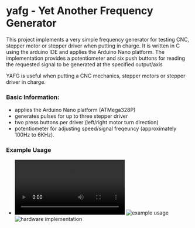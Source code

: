 # yafg - Yet Another Frequency Generator
This project implements a very simple frequency generator for testing CNC, stepper motor or stepper driver when putting in charge.
It is written in C using the arduino IDE and applies the Arduino Nano platform.
The implementation provides a potentiometer and six push buttons for reading the requested signal to be generated at the specified output/axis

YAFG is useful when putting a CNC mechanics, stepper motors or stepper driver in charge.

### Basic Information:
* applies the Arduino Nano platform (ATMega328P)
* generates pulses for up to three stepper driver
* two press buttons per driver (left/right motor turn direction)
* potentiometer for adjusting speed/signal freqeuncy (approximately 100Hz to 6KHz).

### Example Usage
* ![demonstration video](https://raw.githubusercontent.com/rubienr/yafg/master/meta/cnc-motor-driver-test.mov)
![example usage](https://github.com/rubienr/yafg/blob/master/meta/yafg-sketch.jpg)
![hardware implementation](https://github.com/rubienr/yafg/blob/master/meta/hw-example.jpg)
